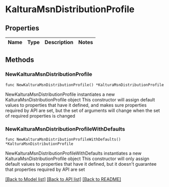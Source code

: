 # KalturaMsnDistributionProfile

## Properties

Name | Type | Description | Notes
------------ | ------------- | ------------- | -------------

## Methods

### NewKalturaMsnDistributionProfile

`func NewKalturaMsnDistributionProfile() *KalturaMsnDistributionProfile`

NewKalturaMsnDistributionProfile instantiates a new KalturaMsnDistributionProfile object
This constructor will assign default values to properties that have it defined,
and makes sure properties required by API are set, but the set of arguments
will change when the set of required properties is changed

### NewKalturaMsnDistributionProfileWithDefaults

`func NewKalturaMsnDistributionProfileWithDefaults() *KalturaMsnDistributionProfile`

NewKalturaMsnDistributionProfileWithDefaults instantiates a new KalturaMsnDistributionProfile object
This constructor will only assign default values to properties that have it defined,
but it doesn't guarantee that properties required by API are set


[[Back to Model list]](../README.md#documentation-for-models) [[Back to API list]](../README.md#documentation-for-api-endpoints) [[Back to README]](../README.md)


